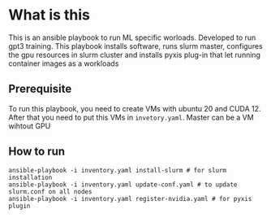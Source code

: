 # What is this
This is an ansible playbook to run ML specific worloads. Developed to run gpt3 training.
This playbook installs software, runs slurm master, configures the gpu resources in slurm cluster and installs pyxis plug-in that let running container images as a workloads
## Prerequisite
To run this playbook, you need to create VMs with ubuntu 20 and CUDA 12. After that you need to put this VMs in `invetory.yaml`. Master can be a VM wihtout GPU
## How to run
```
ansible-playbook -i inventory.yaml install-slurm # for slurm installation
ansible-playbook -i inventory.yaml update-conf.yaml # to update slurm.conf on all nodes
ansible-playbook -i inventory.yaml register-nvidia.yaml # for pyxis plugin
```